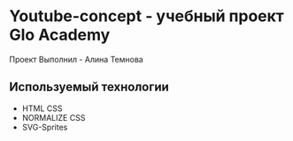 # Youtube-concept - учебный проект Glo Academy
Проект Выполнил - Алина Темнова

## Используемый технологии
- HTML CSS
- NORMALIZE CSS
- SVG-Sprites
